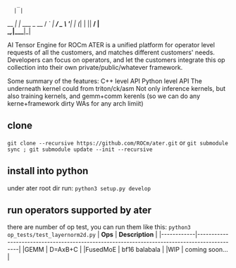        _            
      | |           
  __ _| |_ ___ _ __ 
 / _` | __/ _ \ '__|
| (_| | ||  __/ |   
 \__,_|\__\___|_|   
                    
AI Tensor Engine for ROCm
ATER is a unified platform for operator level requests of all the customers, and matches different customers' needs. Developers can focus on operators, and let the customers integrate this op collection into their own private/public/whatever framework.

Some summary of the features:
    C++ level API
    Python level API
    The underneath kernel could from triton/ck/asm
    Not only inference kernels, but also training kernels, and gemm+comm kerenls (so we can do any kerne+framework dirty WAs for any arch limiit)


## clone
`git clone --recursive https://github.com/ROCm/ater.git`
or
`git submodule sync ; git submodule update --init --recursive`

## install into python
under ater root dir run: `python3 setup.py develop`

## run operators supported by ater
there are number of op test, you can run them like this: `python3 op_tests/test_layernorm2d.py`
|  **Ops**   | **Description**                                                                             |
|------------|---------------------------------------------------------------------------------------------|
|GEMM        | D=AxB+C                                                                                     |
|FusedMoE    | bf16 balabala                                                                               |
|WIP         | coming soon...                                                                              |
